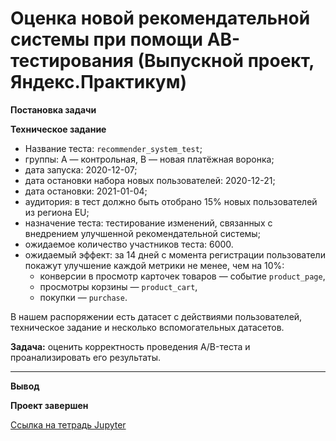 # Оценка новой рекомендательной системы при помощи AB-тестирования (Выпускной проект, Яндекс.Практикум)

<b> Постановка задачи </b>

**Техническое задание**

- Название теста: `recommender_system_test`;
- группы: А — контрольная, B — новая платёжная воронка;
- дата запуска: 2020-12-07;
- дата остановки набора новых пользователей: 2020-12-21;
- дата остановки: 2021-01-04;
- аудитория: в тест должно быть отобрано 15% новых пользователей из региона EU;
- назначение теста: тестирование изменений, связанных с внедрением улучшенной рекомендательной системы;
- ожидаемое количество участников теста: 6000.
- ожидаемый эффект: за 14 дней с момента регистрации пользователи покажут улучшение каждой метрики не менее, чем на 10%:
    - конверсии в просмотр карточек товаров — событие `product_page`,
    - просмотры корзины — `product_cart`,
    - покупки — `purchase`.

В нашем распоряжении есть датасет с действиями пользователей, техническое задание и несколько вспомогательных датасетов. 

**Задача:** оценить корректность проведения A/B-теста и проанализировать его результаты.

---

<b>Вывод</b>


<b>Проект завершен</b>

[Ссылка на тетрадь Jupyter]()
